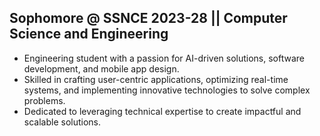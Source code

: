 ## Sophomore @ SSNCE 2023-28 || Computer Science and Engineering
- Engineering student with a passion for AI-driven solutions, software development, and mobile app design. 
- Skilled in crafting user-centric applications, optimizing real-time systems, and implementing innovative technologies to solve complex problems.
- Dedicated to leveraging technical expertise to create impactful and scalable solutions.

<!--
**vlk-2805/vlk-2805** is a ✨ _special_ ✨ repository because its `README.md` (this file) appears on your GitHub profile.

Here are some ideas to get you started:

- 🔭 I’m currently working on ...
- 🌱 I’m currently learning ...
- 👯 I’m looking to collaborate on ...
- 🤔 I’m looking for help with ...
- 💬 Ask me about ...
- 📫 How to reach me: ...
- 😄 Pronouns: ...
- ⚡ Fun fact: ...
-->
